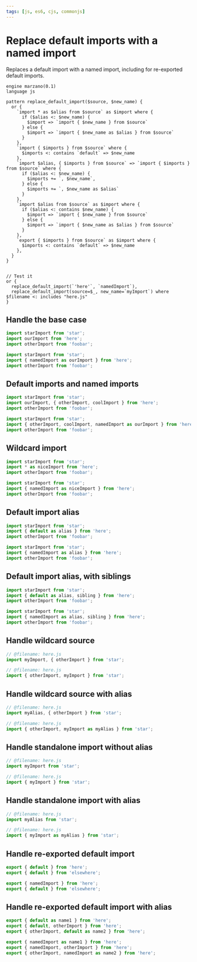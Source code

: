 ```yaml
---
tags: [js, es6, cjs, commonjs]
---
```


# Replace default imports with a named import

Replaces a default import with a named import, including for re-exported default imports.

```grit
engine marzano(0.1)
language js

pattern replace_default_import($source, $new_name) {
  or {
    `import * as $alias from $source` as $import where {
      if ($alias <: $new_name) {
        $import => `import { $new_name } from $source`
      } else {
        $import => `import { $new_name as $alias } from $source`
      }
    },
    `import { $imports } from $source` where {
      $imports <: contains `default` => $new_name
    },
    `import $alias, { $imports } from $source` => `import { $imports } from $source` where {
      if ($alias <: $new_name) {
        $imports += `, $new_name`,
      } else {
        $imports += `, $new_name as $alias`
      }
    },
    `import $alias from $source` as $import where {
      if ($alias <: contains $new_name) {
        $import => `import { $new_name } from $source`
      } else {
        $import => `import { $new_name as $alias } from $source`
      }
    },
    `export { $imports } from $source` as $import where {
      $imports <: contains `default` => $new_name
    },
  }
}


// Test it
or {
  replace_default_import(`'here'`, `namedImport`),
  replace_default_import(source=$_, new_name=`myImport`) where $filename <: includes "here.js"
}
```

## Handle the base case

```ts
import starImport from 'star';
import ourImport from 'here';
import otherImport from 'foobar';
```

```ts
import starImport from 'star';
import { namedImport as ourImport } from 'here';
import otherImport from 'foobar';
```

## Default imports and named imports

```ts
import starImport from 'star';
import ourImport, { otherImport, coolImport } from 'here';
import otherImport from 'foobar';
```

```ts
import starImport from 'star';
import { otherImport, coolImport, namedImport as ourImport } from 'here';
import otherImport from 'foobar';
```

## Wildcard import

```ts
import starImport from 'star';
import * as niceImport from 'here';
import otherImport from 'foobar';
```

```ts
import starImport from 'star';
import { namedImport as niceImport } from 'here';
import otherImport from 'foobar';
```

## Default import alias

```ts
import starImport from 'star';
import { default as alias } from 'here';
import otherImport from 'foobar';
```

```ts
import starImport from 'star';
import { namedImport as alias } from 'here';
import otherImport from 'foobar';
```

## Default import alias, with siblings

```ts
import starImport from 'star';
import { default as alias, sibling } from 'here';
import otherImport from 'foobar';
```

```ts
import starImport from 'star';
import { namedImport as alias, sibling } from 'here';
import otherImport from 'foobar';
```

## Handle wildcard source

```ts
// @filename: here.js
import myImport, { otherImport } from 'star';
```

```ts
// @filename: here.js
import { otherImport, myImport } from 'star';
```

## Handle wildcard source with alias

```ts
// @filename: here.js
import myAlias, { otherImport } from 'star';
```

```ts
// @filename: here.js
import { otherImport, myImport as myAlias } from 'star';
```

## Handle standalone import without alias

```ts
// @filename: here.js
import myImport from 'star';
```

```ts
// @filename: here.js
import { myImport } from 'star';
```

## Handle standalone import with alias

```ts
// @filename: here.js
import myAlias from 'star';
```

```ts
// @filename: here.js
import { myImport as myAlias } from 'star';
```

## Handle re-exported default import

```ts
export { default } from 'here';
export { default } from 'elsewhere';
```

```ts
export { namedImport } from 'here';
export { default } from 'elsewhere';
```

## Handle re-exported default import with alias

```ts
export { default as name1 } from 'here';
export { default, otherImport } from 'here';
export { otherImport, default as name2 } from 'here';
```

```ts
export { namedImport as name1 } from 'here';
export { namedImport, otherImport } from 'here';
export { otherImport, namedImport as name2 } from 'here';
```
